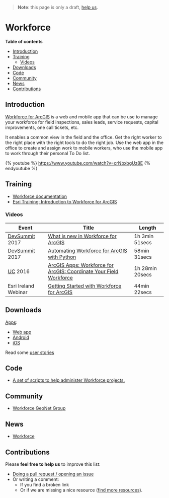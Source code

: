 > **Note**: this page is only a draft, [help us](#contributions).

# Workforce

<!-- START doctoc generated TOC please keep comment here to allow auto update -->
<!-- DON'T EDIT THIS SECTION, INSTEAD RE-RUN doctoc TO UPDATE -->
**Table of contents**

- [Introduction](#introduction)
- [Training](#training)
  - [Videos](#videos)
- [Downloads](#downloads)
- [Code](#code)
- [Community](#community)
- [News](#news)
- [Contributions](#contributions)

<!-- END doctoc generated TOC please keep comment here to allow auto update -->

## Introduction

[Workforce for ArcGIS](http://workforce.arcgis.com/) is a web and mobile app that can be use to manage your workforce for field inspections, sales leads, service requests, capital improvements, one call tickets, etc.

It enables a common view in the field and the office. Get the right worker to the right place with the right tools to do the right job. Use the web app in the office to create and assign work to mobile workers, who use the mobile app to work through their personal To Do list.

{% youtube %} https://www.youtube.com/watch?v=crNbxbgUz8E {% endyoutube %}

## Training

* [Workforce documentation](http://doc.arcgis.com/en/workforce/)
* [Esri Training: Introduction to Workforce for ArcGIS](https://www.esri.com/training/catalog/57672f00c9e018c827307abb/introduction-to-workforce-for-arcgis/)

### Videos

|Event|Title|Length|
|---|---|---|
|[DevSummit](http://www.esri.com/events/devsummit) 2017|[What is new in Workforce for ArcGIS](http://www.esri.com/videos/watch?videoid=Gvu_pfYwgTs&title=what-is-new-in-workforce-for-arcgis)|1h 3min 51secs
|[DevSummit](http://www.esri.com/events/devsummit) 2017|[Automating Workforce for ArcGIS with Python](http://www.esri.com/videos/watch?videoid=7sum6LbLgrw&title=automating-workforce-for-arcgis-with-python)|58min 31secs
|[UC](http://www.esri.com/events/user-conference) 2016|[ArcGIS Apps: Workforce for ArcGIS: Coordinate Your Field Workforce](https://www.youtube.com/watch?v=3zNWJBi1_08)|1h 28min 20secs
|Esri Ireland Webinar|[Getting Started with Workforce for ArcGIS](https://www.youtube.com/watch?v=Lw8NVsoRc24)|44min 22secs

## Downloads
[Apps](http://doc.arcgis.com/en/workforce/requirements.html):
* [Web app](http://workforce.arcgis.com)
* [Android](https://play.google.com/store/apps/details?id=com.esri.workforce)
* [iOS](https://itunes.apple.com/app/workforce-for-arcgis/id1046591822)

Read some [user stories](http://www.esri.com/products/workforce)

## Code
* [A set of scripts to help administer Workforce projects.](https://github.com/Esri/workforce-scripts)

## Community
* [Workforce GeoNet Group](https://geonet.esri.com/groups/workforce-for-arcgis)

## News
* [Workforce](https://blogs.esri.com/esri/arcgis/tag/workforce-for-arcgis/)

## Contributions
Please **feel free to help us** to improve this list:

* [Doing a pull request / opening an issue](https://github.com/hhkaos/awesome-arcgis#contributions)
* Or writing a comment:
  * If you find a broken link
  * Or if we are missing a nice resource ([find more resources](https://esri-es.github.io/arcgis-search/?search=workforce&utm_campaign=awesome-list&utm_source=awesome-list&utm_medium=page)).
